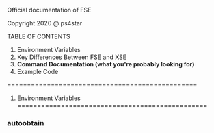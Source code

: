Official documentation of FSE

Copyright 2020 @ ps4star


TABLE OF CONTENTS

1. Environment Variables
2. Key Differences Between FSE and XSE
3. **Command Documentation (what you're probably looking for)**
4. Example Code


================================================
1. Environment Variables
================================================

### autoobtain
